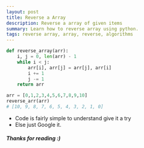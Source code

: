 ```yaml
---
layout: post
title: Reverse a Array
description: Reverse a array of given items 
summary: Learn how to reverse array using python.
tags: reverse array, array, reverse, algorithms
---
```

```python
def reverse_array(arr):
	i, j = 0, len(arr) - 1
	while i < j:
		arr[i], arr[j] = arr[j], arr[i]
		i += 1
		j -= 1
	return arr

arr = [0,1,2,3,4,5,6,7,8,9,10]
reverse_arr(arr)
# [10, 9, 8, 7, 6, 5, 4, 3, 2, 1, 0]
```

- Code is fairly simple to understand give it a try
- Else just Google it. 

##### Thanks for reading :)
